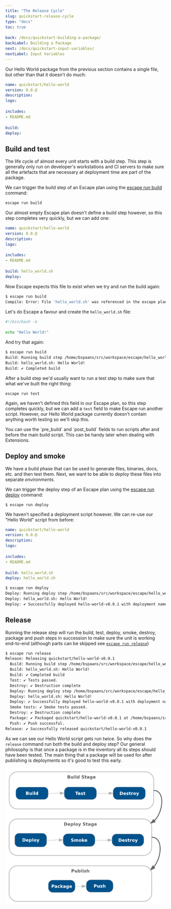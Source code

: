 ```yaml
---
title: "The Release Cycle"
slug: quickstart-release-cycle
type: "docs"
toc: true

back: /docs/quickstart-building-a-package/
backLabel: Building a Package
next: /docs/quickstart-input-variables/
nextLabel: Input Variables
---
```


Our Hello World package from the previous section contains a single file, 
but other than that it doesn't do much:

```yaml
name: quickstart/hello-world
version: 0.0.@
description: 
logo: 

includes:
- README.md

build: 
deploy:
```

## Build and test

The life cycle of almost every unit starts with a build step. This step is
generally only run on developer's workstations and CI servers to make sure all
the artefacts that are necessary at deployment time are part of the package.

We can trigger the build step of an Escape plan using the [escape run
build](/docs/escape_run_build) command:

```bash
escape run build
```

Our almost empty Escape plan doesn't define a build step however, so this step
completes very quickly, but we can add one:

```yaml
name: quickstart/hello-world
version: 0.0.@
description: 
logo: 

includes:
- README.md

build: hello_world.sh
deploy:
```

Now Escape expects this file to exist when we try and run the build again:

```bash
$ escape run build
Compile: Error: File 'hello_world.sh' was referenced in the escape plan, but it doesn't exist
```

Let's do Escape a favour and create the `hello_world.sh` file:

```bash
#!/bin/bash -e

echo "Hello World!"
```

And try that again:

```bash
$ escape run build
Build: Running build step /home/bspaans/src/workspace/escape/hello_world.sh.
Build: hello_world.sh: Hello World!
Build: ✔️ Completed build
```

After a build step we'd usually want to run a test step to make sure that what we've 
built the right thing:

```
escape run test
```

Again, we haven't defined this field in our Escape plan, so this step completes
quickly, but we can add a `test` field to make Escape run another script.
However, our Hello World package currently doesn't contain anything worth
testing so we'll skip this.

<div class='docling'>
You can use the `pre_build` and `post_build` fields to run scripts after and
before the main build script. This can be handy later when dealing with
Extensions. 
</div>


## Deploy and smoke

We have a build phase that can be used to generate files, binaries, docs, etc.
and then test them. Next, we want to be able to _deploy_ these files into
separate _environments_. 

We can trigger the deploy step of an Escape plan using the [escape run
deploy](/docs/escape_run_deploy) command:

```
$ escape run deploy
```

We haven't specified a deployment script however. We can re-use our "Hello
World" script from before:

```yaml
name: quickstart/hello-world
version: 0.0.@
description: 
logo: 

includes:
- README.md

build: hello_world.sh
deploy: hello_world.sh
```

```bash
$ escape run deploy
Deploy: Running deploy step /home/bspaans/src/workspace/escape/hello_world.sh.
Deploy: hello_world.sh: Hello World!
Deploy: ✔️ Successfully deployed hello-world-v0.0.1 with deployment name quickstart/hello-world in the dev environment.
```

## Release


Running the release step will run the build, test, deploy, smoke, destroy,
package and push steps in succession to make sure the unit is working
end-to-end (although parts can be skipped see [`escape run
release`](/docs/escape_run_release))

```bash
$ escape run release
Release: Releasing quickstart/hello-world-v0.0.1
  Build: Running build step /home/bspaans/src/workspace/escape/hello_world.sh.
  Build: hello_world.sh: Hello World!
  Build: ✔️ Completed build
  Test: ✔️ Tests passed.
  Destroy: ✔️ Destruction complete
  Deploy: Running deploy step /home/bspaans/src/workspace/escape/hello_world.sh.
  Deploy: hello_world.sh: Hello World!
  Deploy: ✔️ Successfully deployed hello-world-v0.0.1 with deployment name quickstart/hello-world in the dev environment.
  Smoke tests: ✔️ Smoke tests passed.
  Destroy: ✔️ Destruction complete
  Package: ✔️ Packaged quickstart/hello-world-v0.0.1 at /home/bspaans/src/workspace/escape/.escape/target/hello-world-v0.0.1.tgz
  Push: ✔️ Push successful.
Release: ✔️ Successfully released quickstart/hello-world-v0.0.1
```

As we can see our Hello World script gets run twice. So why does the `release`
command run both the build and deploy step? Our general philosophy is that once
a package is in the inventory all its steps should have been tested. The main
thing that a package will be used for after publishing is deployments so it's
good to test this early.

![Release Cycle](/docs/release_cycle.png) 
